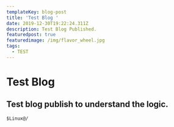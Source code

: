 ```yaml
---
templateKey: blog-post
title: 'Test Blog '
date: 2019-12-30T19:22:24.311Z
description: Test Blog Published.
featuredpost: true
featuredimage: /img/flavor_wheel.jpg
tags:
  - TEST
---
```

# Test Blog 

## Test blog publish to understand the logic. 

~~~
$Linux@/ 
~~~

